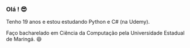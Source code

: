 ### Olá ! 😎

Tenho 19 anos e estou estudando Python e C# (na Udemy).

Faço bacharelado em Ciência da Computação pela Universidade Estadual de Maringá. 😄
<!--
**Brumassio/Brumassio** is a ✨ _special_ ✨ repository because its `README.md` (this file) appears on your GitHub profile.

Here are some ideas to get you started:

- 🔭 I’m currently working on ...
- 🌱 I’m currently learning ...
- 👯 I’m looking to collaborate on ...
- 🤔 I’m looking for help with ...
- 💬 Ask me about ...
- 📫 How to reach me: ...
- 😄 Pronouns: ...
- ⚡ Fun fact: ...
-->
